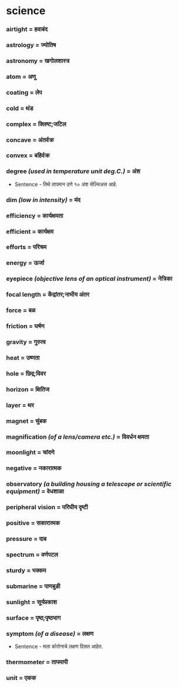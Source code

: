 # science

### airtight = हवाबंद

### astrology = ज्योतिष

### astronomy = खगोलशास्त्र

### atom = अणू

### coating = लेप

### cold = थंड

### complex = क्लिष्ट;जटिल

### concave = अंतर्वक्र

### convex = बहिर्वक्र

### degree *(used in temperature unit deg.C.)* = अंश

- Sentence - तिथे तापमान उणे १० अंश सेल्सिअस आहे. 

### dim *(low in intensity)* = मंद

### efficiency = कार्यक्षमता

### efficient = कार्यक्षम

### efforts = परिश्रम

### energy = ऊर्जा

### eyepiece *(objective lens of an optical instrument)* = नेत्रिका

### focal length = केंद्रांतर;नाभीय अंतर

### force = बळ

### friction = घर्षण

### gravity = गुरुत्व

### heat = उष्णता

### hole = छिद्र;विवर

### horizon = क्षितिज

### layer = थर

### magnet = चुंबक

### magnification *(of a lens/camera etc.)* = विवर्धन क्षमता

### moonlight = चांदणे

### negative = नकारात्मक

### observatory *(a building housing a telescope or scientific equipment)* = वेधशाळा

### peripheral vision = परिघीय दृष्टी

### positive = सकारात्मक

### pressure = दाब

### spectrum = वर्णपटल

### sturdy = भक्कम

### submarine = पाणबुडी

### sunlight = सूर्यप्रकाश

### surface = पृष्ठ;पृष्ठभाग

### symptom *(of a disease)* = लक्षण

- Sentence - मला कोरोनाचे लक्षण दिसत आहेत.

### thermometer = तापमापी

### unit = एकक

